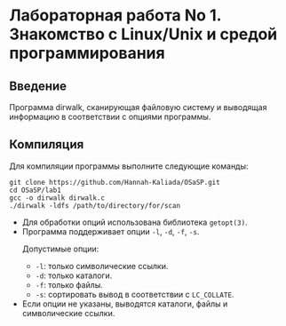 <!DOCTYPE html>
<html lang="en">
<head>
    <meta charset="UTF-8">
    <meta name="viewport" content="width=device-width, initial-scale=1.0">
    <title>Лабораторная работа No 1</title>
</head>
<body>

<h1>Лабораторная работа No 1. Знакомство с Linux/Unix и средой программирования</h1>

<h2>Введение</h2>
<p>Программа dirwalk, сканирующая файловую систему и выводящая
информацию в соответствии с опциями программы.</p>


<h2>Компиляция</h2>
<p>Для компиляции программы выполните следующие команды:</p>
<code>git clone https://github.com/Hannah-Kaliada/OSaSP.git</code><br>
<code>cd OSaSP/lab1</code><br>
<code>gcc -o dirwalk dirwalk.c</code><br>
<code>./dirwalk -ldfs /path/to/directory/for/scan</code> <br>
<ul>
    <li>Для обработки опций использована библиотека <code>getopt(3)</code>.</li>
    <li>Программа поддерживает опции <code>-l</code>, <code>-d</code>, <code>-f</code>, <code>-s</code>.</li>
    <p>Допустимые опции:</p>
<ul>
    <li><code>-l</code>: только символические ссылки.</li>
    <li><code>-d</code>: только каталоги.</li>
    <li><code>-f</code>: только файлы.</li>
    <li><code>-s</code>: сортировать вывод в соответствии с <code>LC_COLLATE</code>.</li>
</ul>
    <li>Если опции не указаны, выводятся каталоги, файлы и символические ссылки.</li>
</ul>


